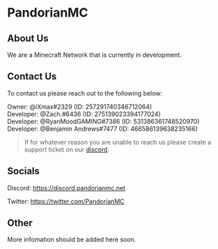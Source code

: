 # PandorianMC

## About Us

We are a Minecraft Network that is currently in development.

## Contact Us 

To contact us please reach out to the following below:

Owner: @iXmax#2329 (ID: 257291740346712064)    
Developer: @Zach.#6436 (ID: 275139023394177024)    
Developer: @RyanMoodGAMING#7386 (ID: 531386361748520970)      
Developer: @Benjamin Andrews#7477 (ID: 466586139638235166)

> If for whatever reason you are unable to reach us please create a support ticket on our [discord](https://discord.pandorianmc.net).

## Socials 

Discord: https://discord.pandorianmc.net

Twitter: https://twitter.com/PandorianMC

## Other

More infomation should be added here soon.
